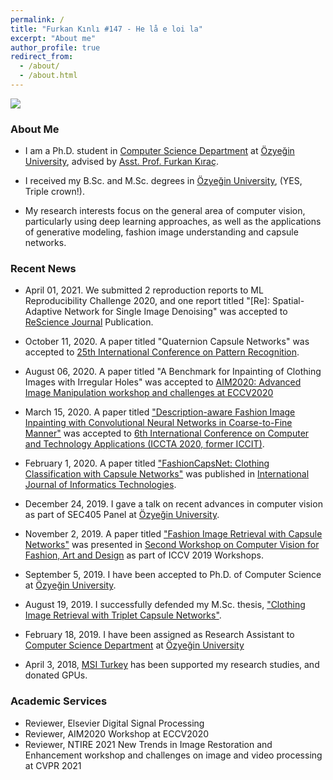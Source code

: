 ```yaml
---
permalink: /
title: "Furkan Kınlı #147 - He lå e loi la"
excerpt: "About me"
author_profile: true
redirect_from: 
  - /about/
  - /about.html
---
```

![][me]


### About Me

*   I am a Ph.D. student in [Computer Science Department][ozu-cs] at [Özyeğin University][ozu],
advised by [Asst. Prof. Furkan Kıraç][fkirac].

*   I received my B.Sc. and M.Sc. degrees in [Özyeğin University][ozu], (YES, Triple crown!).

*   My research interests focus on the general area of computer vision, particularly using deep learning approaches, as well as the
applications of generative modeling, fashion image understanding and capsule networks.


### Recent News
*   April 01, 2021. We submitted 2 reproduction reports to ML Reproducibility Challenge 2020, and one report titled 
    "[Re]: Spatial-Adaptive Network for Single Image Denoising" was accepted to [ReScience Journal][rescience] Publication.

*   October 11, 2020. A paper titled "Quaternion Capsule Networks" was accepted to [25th International Conference on Pattern Recognition][icpr2020].

*   August 06, 2020. A paper titled "A Benchmark for Inpainting of Clothing Images with Irregular Holes" was accepted to 
[AIM2020: Advanced Image Manipulation workshop and challenges at ECCV2020][aim2020]

*   March 15, 2020. A paper titled ["Description-aware Fashion Image Inpainting with Convolutional Neural Networks in Coarse-to-Fine Manner"][dafii]
was accepted to [6th International Conference on Computer and Technology Applications (ICCTA 2020, former ICCIT)][iccta].

*   February 1, 2020. A paper titled ["FashionCapsNet: Clothing Classification with Capsule Networks"][fashioncapsnet]
was published in [International Journal of Informatics Technologies][ijit].

*   December 24, 2019. I gave a talk on recent advances in computer vision as part of SEC405 Panel at [Özyeğin University][ozu].

*   November 2, 2019. A paper titled ["Fashion Image Retrieval with Capsule Networks"][fircn] was presented in [Second Workshop on 
Computer Vision for Fashion, Art and Design][iccv-workshop] as part of ICCV 2019 Workshops.

*   September 5, 2019. I have been accepted to Ph.D. of Computer Science at [Özyeğin University][ozu].

*   August 19, 2019. I successfully defended my M.Sc. thesis, ["Clothing Image Retrieval with Triplet Capsule Networks"][msc-thesis].

*   February 18, 2019. I have been assigned as Research Assistant to [Computer Science Department][ozu-cs] at [Özyeğin University][ozu]

*   April 3, 2018, [MSI Turkey][msi] has been supported my research studies, and donated GPUs.
### Academic Services

* Reviewer, Elsevier Digital Signal Processing
* Reviewer, AIM2020 Workshop at ECCV2020
* Reviewer, NTIRE 2021 New Trends in Image Restoration and Enhancement workshop
and challenges on image and video processing at CVPR 2021


[me]: images/logo.jpg
[ozu-cs]: https://www.ozyegin.edu.tr/en/computer-science-department
[ozu]: https://www.ozyegin.edu.tr/en/
[fkirac]: https://scholar.google.com/citations?user=kdJBxv8AAAAJ
[iccta]: http://www.iccit.org
[dafii]: https://dl.acm.org/doi/abs/10.1145/3397125.3397155
[ijit]: https://dergipark.org.tr/en/pub/gazibtd
[fashioncapsnet]: https://dergipark.org.tr/en/download/article-file/952493
[iccv-workshop]: https://sites.google.com/view/cvcreative/home
[aim2020]: https://data.vision.ee.ethz.ch/cvl/aim20/
[icpr2020]: http://www.icpr2020.it/
[rescience]: http://rescience.org/x
[fircn]: http://openaccess.thecvf.com/content_ICCVW_2019/papers/CVFAD/Kinli_Fashion_Image_Retrieval_with_Capsule_Networks_ICCVW_2019_paper.pdf
[msc-thesis]: files/msc-thesis.pdf
[msi]: https://tr.msi.com/index.php
